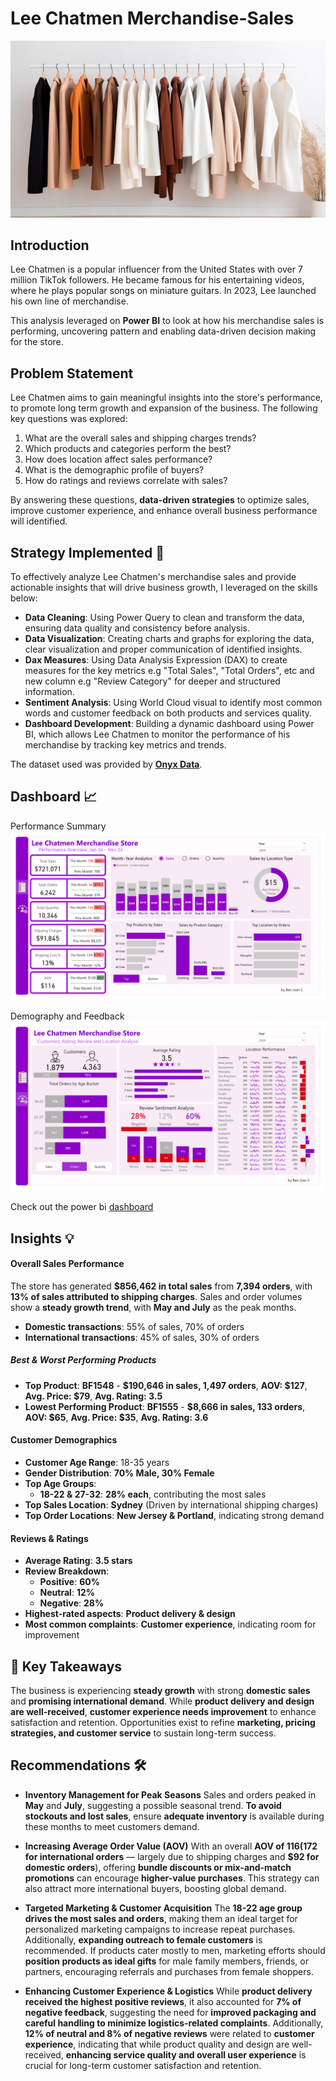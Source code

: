 # Lee Chatmen Merchandise-Sales
![Merchandise Sales](https://github.com/Ben-Joan/Lee-Chatmen-Merchandise-Sales/blob/main/fashionable-clothes.jpg)


## Introduction
Lee Chatmen is a popular influencer from the United States with over 7 million TikTok followers. He became famous for his entertaining videos, where he plays popular songs on miniature guitars. In 2023, Lee launched his own line of merchandise. 

This analysis leveraged on **Power BI** to look at how his merchandise sales is performing, uncovering pattern and enabling data-driven decision making for the store.


## Problem Statement
Lee Chatmen aims to gain meaningful insights into the store's performance, to promote long term growth and expansion of the business. The following key questions was explored: 

1. What are the overall sales and shipping charges trends?  
2. Which products and categories perform the best?   
3. How does location affect sales performance?   
4. What is the demographic profile of buyers?  
5. How do ratings and reviews correlate with sales?     

By answering these questions, **data-driven strategies** to optimize sales, improve customer experience, and enhance overall business performance will identified.


## Strategy Implemented 🎯 

To effectively analyze Lee Chatmen's merchandise sales and provide actionable insights that will drive business growth, I leveraged on the skills below:

   - **Data Cleaning**: Using Power Query to clean and transform the data, ensuring data quality and consistency before analysis. 
   - **Data Visualization**: Creating charts and graphs for exploring the data, clear visualization and proper communication of identified insights.
   - **Dax Measures**: Using Data Analysis Expression (DAX) to create measures for the key metrics e.g "Total Sales", "Total Orders", etc and new column e.g "Review Category" for deeper and structured information.
   - **Sentiment Analysis**: Using World Cloud visual to identify most common words and customer feedback on both products and services quality.
   - **Dashboard Development**: Building a dynamic dashboard using Power BI, which allows Lee Chatmen to monitor the performance of his merchandise by tracking key metrics and trends.

The dataset used was provided by [**Onyx Data**](https://github.com/Ben-Joan/Lee-Chatmen-Merchandise-Sales/blob/main/Onyx%20Data%20-DataDNA%20Dataset%20Challenge%20-%20Merchandise%20Sales%20Dataset%20-%20January%202025.xlsx).

## Dashboard 📈
Performance Summary
![image](https://github.com/Ben-Joan/Lee-Chatmen-Merchandise-Sales/blob/main/Lee%20Chatmen%20Merchandise%20Sales_page-0001.jpg)

Demography and Feedback
![image](https://github.com/Ben-Joan/Lee-Chatmen-Merchandise-Sales/blob/main/Lee%20Chatmen%20Merchandise%20Sales_page-0002.jpg)

Check out the power bi [dashboard](https://app.powerbi.com/view?r=eyJrIjoiZmM2YmZmZDQtZDJjYy00OTc3LWFjYzItNWM0ZjJmNzUxY2ZkIiwidCI6IjczMDc4ZWNkLWYzM2UtNDQxYy05ODYyLWVhZDdjNjFhNGU4MiJ9)


## Insights 💡

#### Overall Sales Performance  
The store has generated **$856,462 in total sales** from **7,394 orders**, with **13% of sales attributed to shipping charges**. Sales and order volumes show a **steady growth trend**, with **May and July** as the peak months.  

- **Domestic transactions**: 55% of sales, 70% of orders  
- **International transactions**: 45% of sales, 30% of orders  

##### Best & Worst Performing Products  
- **Top Product**: **BF1548** - **$190,646 in sales, 1,497 orders**, **AOV: $127**, **Avg. Price: $79**, **Avg. Rating: 3.5**  
- **Lowest Performing Product**: **BF1555** - **$8,666 in sales, 133 orders**, **AOV: $65**, **Avg. Price: $35**, **Avg. Rating: 3.6**  

#### Customer Demographics  
- **Customer Age Range**: 18-35 years  
- **Gender Distribution**: **70% Male, 30% Female**  
- **Top Age Groups**:  
  - **18-22 & 27-32**: **28% each**, contributing the most sales  
- **Top Sales Location**: **Sydney** (Driven by international shipping charges)  
- **Top Order Locations**: **New Jersey & Portland**, indicating strong demand  

#### Reviews & Ratings  
- **Average Rating**: **3.5 stars**  
- **Review Breakdown**:  
  - **Positive**: **60%**  
  - **Neutral**: **12%**  
  - **Negative**: **28%**  
- **Highest-rated aspects**: **Product delivery & design**  
- **Most common complaints**: **Customer experience**, indicating room for improvement  

## 🔑 Key Takeaways  
The business is experiencing **steady growth** with strong **domestic sales** and **promising international demand**. While **product delivery and design are well-received**, **customer experience needs improvement** to enhance satisfaction and retention. Opportunities exist to refine **marketing, pricing strategies, and customer service** to sustain long-term success.  


## Recommendations 🛠️
- **Inventory Management for Peak Seasons** 
  Sales and orders peaked in **May** and **July**, suggesting a possible seasonal trend. **To avoid stockouts and lost sales**, ensure **adequate inventory** is available during these months to meet customers demand.

- **Increasing Average Order Value (AOV)**
  With an overall **AOV of $116 ($172 for international orders** — largely due to shipping charges and **$92 for domestic orders**), offering **bundle discounts or mix-and-match promotions** can encourage **higher-value purchases**. This strategy can also attract more international buyers, boosting global demand.

- **Targeted Marketing & Customer Acquisition**
  The **18-22 age group drives the most sales and orders**, making them an ideal target for personalized marketing campaigns to increase repeat purchases. Additionally, **expanding outreach to female customers** is recommended. If products cater mostly to men, marketing efforts should **position products as ideal gifts** for male family members, friends, or partners, encouraging referrals and purchases from female shoppers.

- **Enhancing Customer Experience & Logistics**
  While **product delivery received the highest positive reviews**, it also accounted for **7% of negative feedback**, suggesting the need for **improved packaging and careful handling to minimize logistics-related complaints**. Additionally, **12% of neutral and 8% of negative reviews** were related to **customer experience**, indicating that while product quality and design are well-received, **enhancing service quality and overall user experience** is crucial for long-term customer satisfaction and retention.
